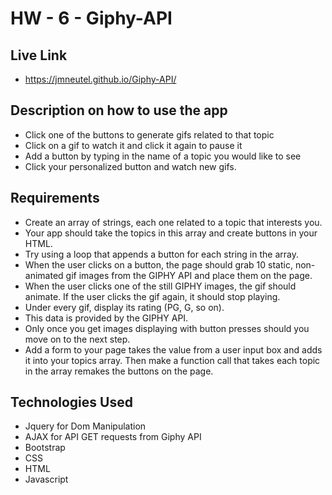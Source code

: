 # HW - 6 - Giphy-API

## Live Link
 - https://jmneutel.github.io/Giphy-API/

## Description on how to use the app
- Click one of the buttons to generate gifs related to that topic
- Click on a gif to watch it and click it again to pause it
- Add a button by typing in the name of a topic you would like to see
- Click your personalized button and watch new gifs.
## Requirements
- Create an array of strings, each one related to a topic that interests you.
- Your app should take the topics in this array and create buttons in your HTML.
- Try using a loop that appends a button for each string in the array.
- When the user clicks on a button, the page should grab 10 static, non-animated gif images from the GIPHY API and place them on the page.
- When the user clicks one of the still GIPHY images, the gif should animate. If the user clicks the gif again, it should stop playing.
- Under every gif, display its rating (PG, G, so on).
- This data is provided by the GIPHY API.
- Only once you get images displaying with button presses should you move on to the next step.
- Add a form to your page takes the value from a user input box and adds it into your topics array. Then make a function call that takes each topic in the array remakes the buttons on the page.

## Technologies Used

- Jquery for Dom Manipulation
- AJAX for API GET requests from Giphy API 
- Bootstrap 
- CSS
- HTML 
- Javascript
